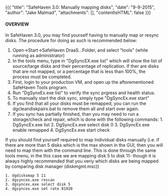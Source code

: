 {{{
  "title": "SafeHaven 3.0: Manually mapping disks",
  "date": "9-9-2015",
  "author": "Jake Malmad",
  "attachments": [],
  "contentIsHTML": false
}}}

#### OVERVIEW

In SafeHaven 3.0, you may find yourself having to manually map or resync disks. The procedure for doing as such is recommended below:

  1. Open->Start->SafeHaven DraaS...Folder, and select "tools" (while running as administrator)
  2. In the tools menu, type in "DgSyncEX.exe list" which will show the list of source/targe disks and their percentage of replication. If ther are disks that are not mapped, or a percentage that is less than 100%, the process must be completed.
  3. First, login to your production VM, and open up the aftorementioned SafeHaven Tools program.
  4. Run "DgSynxEx.exe list" to verify the sync prgress and health status.
  5. To manually start the disk sync, simply type "DgSyncEx.exe start"
  6. If you find that all your disks must be remapped, you can run the dgcleandiskpairs.bat to remove them all and start over again.
  7. If you sync has partially finished, than you may need to run a storage/check and repair, which is done with the following commands:
    1. DgSyncEx.exe list
    2. DgSyncEx.exe select disk 0
    3. DgSyncEx.exe enable remapped
    4. DgSyncEx.exe start check

  If you should find yourself required to map Individual disks manually (i.e. if there are more than 5 disks which is the max shown in the GUI, then you will need to map them with the command line. This is done through the same tools menu, in the this case we are mapping disk 5 to disk 11- though it is always highly recommended that you veriy which disks are being mapped by comparing disk manager (diskmgmt.msc))

    1. dgdisksmap 5 11
    2. dgsyncex.exe rescan
    3. dgsyncex.exe select disk 5
    4. dgsyncex.exe set rate 81920

